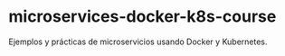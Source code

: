 # microservices-docker-k8s-course
Ejemplos y prácticas de microservicios usando Docker y Kubernetes.
